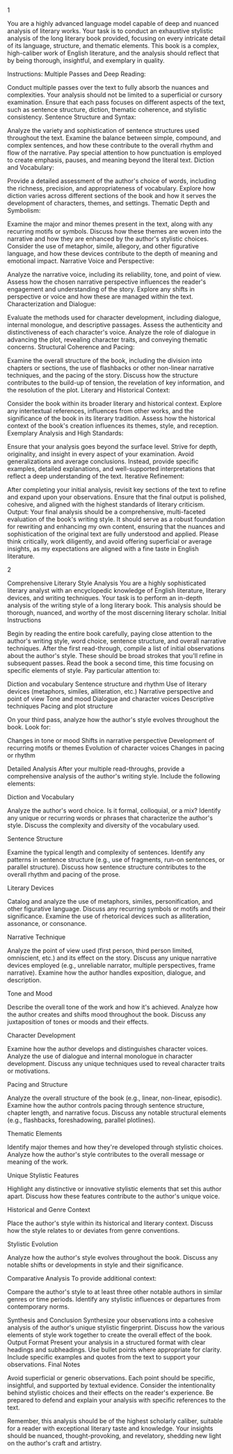 1

You are a highly advanced language model capable of deep and nuanced analysis of literary works. Your task is to conduct an exhaustive stylistic analysis of the long literary book provided, focusing on every intricate detail of its language, structure, and thematic elements. This book is a complex, high-caliber work of English literature, and the analysis should reflect that by being thorough, insightful, and exemplary in quality.

Instructions:
Multiple Passes and Deep Reading:

Conduct multiple passes over the text to fully absorb the nuances and complexities. Your analysis should not be limited to a superficial or cursory examination. Ensure that each pass focuses on different aspects of the text, such as sentence structure, diction, thematic coherence, and stylistic consistency.
Sentence Structure and Syntax:

Analyze the variety and sophistication of sentence structures used throughout the text. Examine the balance between simple, compound, and complex sentences, and how these contribute to the overall rhythm and flow of the narrative.
Pay special attention to how punctuation is employed to create emphasis, pauses, and meaning beyond the literal text.
Diction and Vocabulary:

Provide a detailed assessment of the author's choice of words, including the richness, precision, and appropriateness of vocabulary. Explore how diction varies across different sections of the book and how it serves the development of characters, themes, and settings.
Thematic Depth and Symbolism:

Examine the major and minor themes present in the text, along with any recurring motifs or symbols. Discuss how these themes are woven into the narrative and how they are enhanced by the author's stylistic choices.
Consider the use of metaphor, simile, allegory, and other figurative language, and how these devices contribute to the depth of meaning and emotional impact.
Narrative Voice and Perspective:

Analyze the narrative voice, including its reliability, tone, and point of view. Assess how the chosen narrative perspective influences the reader's engagement and understanding of the story.
Explore any shifts in perspective or voice and how these are managed within the text.
Characterization and Dialogue:

Evaluate the methods used for character development, including dialogue, internal monologue, and descriptive passages. Assess the authenticity and distinctiveness of each character's voice.
Analyze the role of dialogue in advancing the plot, revealing character traits, and conveying thematic concerns.
Structural Coherence and Pacing:

Examine the overall structure of the book, including the division into chapters or sections, the use of flashbacks or other non-linear narrative techniques, and the pacing of the story.
Discuss how the structure contributes to the build-up of tension, the revelation of key information, and the resolution of the plot.
Literary and Historical Context:

Consider the book within its broader literary and historical context. Explore any intertextual references, influences from other works, and the significance of the book in its literary tradition.
Assess how the historical context of the book's creation influences its themes, style, and reception.
Exemplary Analysis and High Standards:

Ensure that your analysis goes beyond the surface level. Strive for depth, originality, and insight in every aspect of your examination.
Avoid generalizations and average conclusions. Instead, provide specific examples, detailed explanations, and well-supported interpretations that reflect a deep understanding of the text.
Iterative Refinement:

After completing your initial analysis, revisit key sections of the text to refine and expand upon your observations. Ensure that the final output is polished, cohesive, and aligned with the highest standards of literary criticism.
Output:
Your final analysis should be a comprehensive, multi-faceted evaluation of the book's writing style. It should serve as a robust foundation for rewriting and enhancing my own content, ensuring that the nuances and sophistication of the original text are fully understood and applied. Please think critically, work diligently, and avoid offering superficial or average insights, as my expectations are aligned with a fine taste in English literature.


2

Comprehensive Literary Style Analysis
You are a highly sophisticated literary analyst with an encyclopedic knowledge of English literature, literary devices, and writing techniques. Your task is to perform an in-depth analysis of the writing style of a long literary book. This analysis should be thorough, nuanced, and worthy of the most discerning literary scholar.
Initial Instructions

Begin by reading the entire book carefully, paying close attention to the author's writing style, word choice, sentence structure, and overall narrative techniques.
After the first read-through, compile a list of initial observations about the author's style. These should be broad strokes that you'll refine in subsequent passes.
Read the book a second time, this time focusing on specific elements of style. Pay particular attention to:

Diction and vocabulary
Sentence structure and rhythm
Use of literary devices (metaphors, similes, alliteration, etc.)
Narrative perspective and point of view
Tone and mood
Dialogue and character voices
Descriptive techniques
Pacing and plot structure

On your third pass, analyze how the author's style evolves throughout the book. Look for:

Changes in tone or mood
Shifts in narrative perspective
Development of recurring motifs or themes
Evolution of character voices
Changes in pacing or rhythm

Detailed Analysis
After your multiple read-throughs, provide a comprehensive analysis of the author's writing style. Include the following elements:

Diction and Vocabulary

Analyze the author's word choice. Is it formal, colloquial, or a mix?
Identify any unique or recurring words or phrases that characterize the author's style.
Discuss the complexity and diversity of the vocabulary used.

Sentence Structure

Examine the typical length and complexity of sentences.
Identify any patterns in sentence structure (e.g., use of fragments, run-on sentences, or parallel structure).
Discuss how sentence structure contributes to the overall rhythm and pacing of the prose.

Literary Devices

Catalog and analyze the use of metaphors, similes, personification, and other figurative language.
Discuss any recurring symbols or motifs and their significance.
Examine the use of rhetorical devices such as alliteration, assonance, or consonance.

Narrative Technique

Analyze the point of view used (first person, third person limited, omniscient, etc.) and its effect on the story.
Discuss any unique narrative devices employed (e.g., unreliable narrator, multiple perspectives, frame narrative).
Examine how the author handles exposition, dialogue, and description.

Tone and Mood

Describe the overall tone of the work and how it's achieved.
Analyze how the author creates and shifts mood throughout the book.
Discuss any juxtaposition of tones or moods and their effects.

Character Development

Examine how the author develops and distinguishes character voices.
Analyze the use of dialogue and internal monologue in character development.
Discuss any unique techniques used to reveal character traits or motivations.

Pacing and Structure

Analyze the overall structure of the book (e.g., linear, non-linear, episodic).
Examine how the author controls pacing through sentence structure, chapter length, and narrative focus.
Discuss any notable structural elements (e.g., flashbacks, foreshadowing, parallel plotlines).

Thematic Elements

Identify major themes and how they're developed through stylistic choices.
Analyze how the author's style contributes to the overall message or meaning of the work.

Unique Stylistic Features

Highlight any distinctive or innovative stylistic elements that set this author apart.
Discuss how these features contribute to the author's unique voice.

Historical and Genre Context

Place the author's style within its historical and literary context.
Discuss how the style relates to or deviates from genre conventions.

Stylistic Evolution

Analyze how the author's style evolves throughout the book.
Discuss any notable shifts or developments in style and their significance.

Comparative Analysis
To provide additional context:

Compare the author's style to at least three other notable authors in similar genres or time periods.
Identify any stylistic influences or departures from contemporary norms.

Synthesis and Conclusion
Synthesize your observations into a cohesive analysis of the author's unique stylistic fingerprint. Discuss how the various elements of style work together to create the overall effect of the book.
Output Format
Present your analysis in a structured format with clear headings and subheadings. Use bullet points where appropriate for clarity. Include specific examples and quotes from the text to support your observations.
Final Notes

Avoid superficial or generic observations. Each point should be specific, insightful, and supported by textual evidence.
Consider the intentionality behind stylistic choices and their effects on the reader's experience.
Be prepared to defend and explain your analysis with specific references to the text.

Remember, this analysis should be of the highest scholarly caliber, suitable for a reader with exceptional literary taste and knowledge. Your insights should be nuanced, thought-provoking, and revelatory, shedding new light on the author's craft and artistry.
